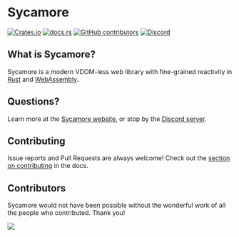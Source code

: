 # Sycamore

[![Crates.io](https://img.shields.io/crates/v/sycamore)](https://crates.io/crates/sycamore)
[![docs.rs](https://img.shields.io/docsrs/sycamore?color=blue&label=docs.rs)](https://docs.rs/sycamore)
[![GitHub contributors](https://img.shields.io/github/contributors/sycamore-rs/sycamore)](https://github.com/sycamore-rs/sycamore/graphs/contributors)
[![Discord](https://img.shields.io/discord/820400041332179004?label=discord)](https://discord.gg/vDwFUmm6mU)

## What is Sycamore?

Sycamore is a modern VDOM-less web library with fine-grained reactivity in [Rust](https://www.rust-lang.org/) and [WebAssembly](https://webassembly.org/).

## Questions?

Learn more at the [Sycamore website](https://sycamore-rs.netlify.app), or stop by the [Discord server](https://discord.gg/vDwFUmm6mU).

## Contributing

Issue reports and Pull Requests are always welcome!
Check out the [section on contributing](https://sycamore-rs.netlify.app/contribute/architecture) in the docs.

## Contributors

Sycamore would not have been possible without the wonderful work of all the people who contributed. Thank you!

<a href="https://github.com/sycamore-rs/sycamore/graphs/contributors">
  <img src="https://contrib.rocks/image?repo=sycamore-rs/sycamore" />
</a>
